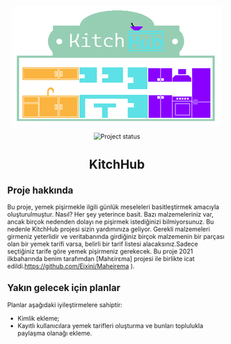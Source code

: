 <div align="center">
    <p>
        <a href="https://github.com/Eixini/KitchHub">
            <img src="./resources/kitchhub-logo-for-repo.png" alt="KitchHub project logo" />
        </a>
    </p>
    <p>
        <img src="https://img.shields.io/badge/-development-%23216278" alt="Project status" />
    </p>
    <h1>KitchHub</h1>
</div>

## Proje hakkında
Bu proje, yemek pişirmekle ilgili günlük meseleleri basitleştirmek amacıyla oluşturulmuştur. Nasıl? Her şey yeterince basit.
Bazı malzemeleriniz var, ancak birçok nedenden dolayı ne pişirmek istediğinizi bilmiyorsunuz. Bu nedenle KitchHub projesi sizin yardımınıza geliyor. Gerekli malzemeleri girmeniz yeterlidir ve veritabanında girdiğiniz birçok malzemenin bir parçası olan bir yemek tarifi varsa, belirli bir tarif listesi alacaksınız.Sadece seçtiğiniz tarife göre yemek pişirmeniz gerekecek.
Bu proje 2021 ilkbaharında benim tarafımdan [Mahεirεma] projesi ile birlikte icat edildi.https://github.com/Eixini/Maheirema ).

## Yakın gelecek için planlar
Planlar aşağıdaki iyileştirmelere sahiptir:
- Kimlik ekleme;
- Kayıtlı kullanıcılara yemek tarifleri oluşturma ve bunları toplulukla paylaşma olanağı ekleme.
